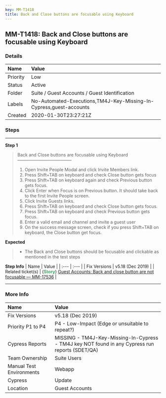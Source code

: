 ```yaml
---
key: MM-T1418
title: Back and Close buttons are focusable using Keyboard
---
```


## MM-T1418: Back and Close buttons are focusable using Keyboard

### Details

| Name     | Value                                                              |
| :------- | :----------------------------------------------------------------- |
| Priority | Low                                                                |
| Status   | Active                                                             |
| Folder   | Suite / Guest Accounts / Guest Identification                      |
| Labels   | No-Automated-Executions,TM4J-Key-Missing-In-Cypress,guest-accounts |
| Created  | 2020-01-30T23:27:21Z                                               |

### Steps

<hr/>

**Step 1**

> <article>Back and Close buttons are focusable using Keyboard<br>–––––––––––––––––––––––––<ol><li>Open Invite People Modal and click Invite Members link.</li><li>Press Shift+TAB on keyboard and check Close button gets focus</li><li>Press Shift+TAB on keyboard again and check Previous button gets focus.</li><li>Click Enter when Focus is on Previous button. It should take back to the first Invite People screen.</li><li>Click Invite Guests links.</li><li>Press Shift+TAB on keyboard and check Close button gets focus.</li><li>Press Shift+TAB on keyboard and check Previous button gets focus.</li><li>Enter a valid email and channel and invite a guest user</li><li>On the success message screen, check if you press Shift+TAB on keyboard, the Close button get focus.</li></ol></article>

**Expected**

> <article><ul><li>The Back and Close buttons should be focusable and clickable as mentioned in the test steps</li></ul></article>

**Step Info**
| Name | Value |
| :--- | :--- |
| Fix Versions | v5.18 (Dec 2019) |
| Related ticket(s) | (<strong><span style="color: rgb(65, 168, 95);">Story</span></strong>) <a href="https://mattermost.atlassian.net/browse/MM-17536">Guest Accounts: Back and close button are not focusable — MM-17536</a> |

<hr/>

### More Info

| Name                     | Value                                                                                           |
| :----------------------- | :---------------------------------------------------------------------------------------------- |
| Fix Versions             | v5.18 (Dec 2019)                                                                                |
| Priority P1 to P4        | P4 - Low-Impact (Edge or unsuitable to repeat?)                                                 |
| Cypress Reports          | MISSING - TM4J-Key-Missing-In-Cypress - TM4J key NOT found in any Cypress run reports (SDET/QA) |
| Team Ownership           | Suite Users                                                                                     |
| Manual Test Environments | Webapp                                                                                          |
| Cypress                  | Update                                                                                          |
| Location                 | Guest Accounts                                                                                  |
